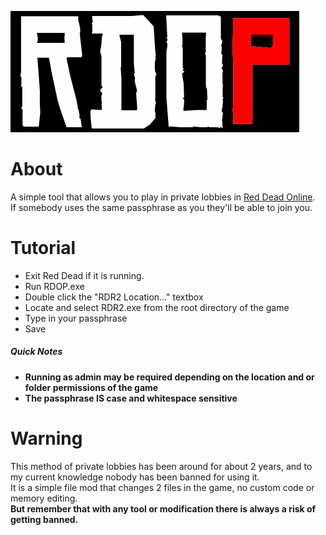 ![RDOP](./.media/rdop.png)

# About
A simple tool that allows you to play in private lobbies in [Red Dead Online](https://www.rockstargames.com/reddeadonline).<br>
If somebody uses the same passphrase as you they'll be able to join you.

# Tutorial

* Exit Red Dead if it is running.
* Run RDOP.exe
* Double click the "RDR2 Location..." textbox
* Locate and select RDR2.exe from the root directory of the game
* Type in your passphrase
* Save

##### Quick Notes
* **Running as admin may be required depending on the location and or folder permissions of the game**
* **The passphrase IS case and whitespace sensitive**

# Warning
This method of private lobbies has been around for about 2 years, and to my current knowledge nobody has been banned for using it.<br>
It is a simple file mod that changes 2 files in the game, no custom code or memory editing.<br>
**But remember that with any tool or modification there is always a risk of getting banned.**
